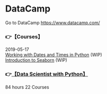 # DataCamp
Go to DataCamp https://www.datacamp.com/
 
### :point_right:【Courses】  
2019-05-17  
[Working with Dates and Times in Python](https://www.datacamp.com/courses/working-with-dates-and-times-in-python) (WIP)  
[Introduction to Seaborn](https://www.datacamp.com/courses/introduction-to-seaborn) (WIP)  

### :point_right:[【Data Scientist with Python】](https://www.datacamp.com/tracks/data-scientist-with-python) 
84 hours 22 Courses






